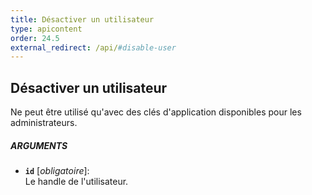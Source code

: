 ```yaml
---
title: Désactiver un utilisateur
type: apicontent
order: 24.5
external_redirect: /api/#disable-user
---
```


## Désactiver un utilisateur
Ne peut être utilisé qu'avec des clés d'application disponibles pour les administrateurs.

##### ARGUMENTS
* **`id`** [*obligatoire*]:  
    Le handle de l'utilisateur.